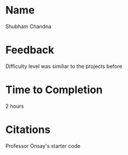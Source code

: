 # Name
Shubham Chandna

# Feedback
Difficulty level was similiar to the projects before

# Time to Completion
2 hours

# Citations
Professor Onsay's starter code